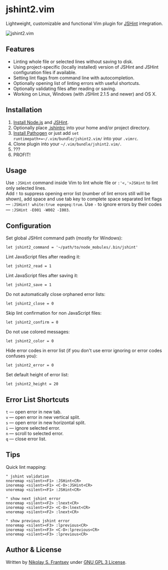# jshint2.vim

Lightweight, customizable and functional Vim plugin for [JSHint](http://jshint.com/) integration.

![jshint2.vim](https://dl.dropbox.com/s/ab95l1gnbub8m04/jshint2.vim.png)

## Features

* Linting whole file or selected lines without saving to disk.
* Using project-specific (locally installed) version of JSHint and JSHint configuration files if available.
* Setting lint flags from command line with autocompletion.
* Optionally opening list of linting errors with useful shortcuts.
* Optionally validating files after reading or saving.
* Working on Linux, Windows (with JSHint 2.1.5 and newer) and OS X.

## Installation

1. [Install Node.js](http://nodejs.org/download/) and [JSHint](http://jshint.com/install/).
1. Optionally place [.jshintrc](http://www.jshint.com/docs/options/) into your home and/or project directory.
1. [Install Pathogen](https://github.com/tpope/vim-pathogen) or just add `set runtimepath+=~/.vim/bundle/jshint2.vim/` into your `.vimrc`.
1. Clone plugin into your `~/.vim/bundle/jshint2.vim/`.
1. ???
1. PROFIT!

## Usage

Use `:JSHint` command inside Vim to lint whole file or `:'<,'>JSHint` to lint only selected lines.  
Add `!` to suppress opening error list (number of lint errors still will be shown), add space and use tab key to complete space separated lint flags — `:JSHint! white:true eqeqeq:true`. Use `-` to ignore errors by their codes — `:JSHint -E001 -W002 -I003`.  

## Configuration

Set global JSHint command path (mostly for Windows):

```vim
let jshint2_command = '~/path/to/node_mobules/.bin/jshint'
```

Lint JavaScript files after reading it:

```vim
let jshint2_read = 1
```

Lint JavaScript files after saving it:

```vim
let jshint2_save = 1
```

Do not automatically close orphaned error lists:
```vim
let jshint2_close = 0
```

Skip lint confirmation for non JavaScript files:

```vim
let jshint2_confirm = 0
```

Do not use colored messages:

```vim
let jshint2_color = 0
```

Hide error codes in error list (if you don't use error ignoring or error codes confuses you):

```vim
let jshint2_error = 0
```

Set default height of error list:

```vim
let jshint2_height = 20
```

## Error List Shortcuts

`t` — open error in new tab.  
`v` — open error in new vertical split.  
`s` — open error in new horizontal split.  
`i` — ignore selected error.  
`n` — scroll to selected error.  
`q` — close error list.  

## Tips

Quick lint mapping:

```vim
" jshint validation
nnoremap <silent><F1> :JSHint<CR>
inoremap <silent><F1> <C-O>:JSHint<CR>
vnoremap <silent><F1> :JSHint<CR>

" show next jshint error
nnoremap <silent><F2> :lnext<CR>
inoremap <silent><F2> <C-O>:lnext<CR>
vnoremap <silent><F2> :lnext<CR>

" show previous jshint error
nnoremap <silent><F3> :lprevious<CR>
inoremap <silent><F3> <C-O>:lprevious<CR>
vnoremap <silent><F3> :lprevious<CR>
```

## Author & License

Written by [Nikolay S. Frantsev](http://frantsev.ru/) under [GNU GPL 3 License](http://www.gnu.org/licenses/gpl.html).
